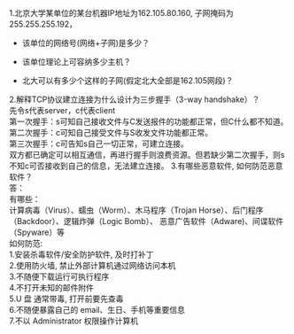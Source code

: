 1.北京大学某单位的某台机器IP地址为162.105.80.160, 子网掩码为255.255.255.192，

  - 该单位的网络号(网络+子网)是多少？

  - 该单位理论上可容纳多少主机？

  - 北大可以有多少个这样的子网(假定北大全部是162.105网段)？
  
2.解释TCP协议建立连接为什么设计为三步握手（3-way handshake）？   
先令s代表server，c代表client     
第一次握手：s可知自己接收文件与C发送报件的功能都正常，但C什么都不知道。   
第二次握手：c可知自己接受文件与S收发文件功能都正常。   
第三次握手：c可告知s自己一切正常，可建立连接。    
双方都已确定可以相互通信，再进行握手则浪费资源。但若缺少第二次握手，则s不知c可否接收到自己的信息，无法建立连接。
3.有哪些恶意软件, 如何防范恶意软件？    
答：    
有哪些：    
计算病毒（Virus）、蠕虫（Worm）、木马程序（Trojan Horse）、后门程序（Backdoor）、逻辑炸弹（Logic Bomb）、
恶意广告软件（Adware)、间谍软件（Spyware）等   
如何防范:   
1.安装杀毒软件/安全防护软件, 及时打补丁    
2.使用防火墙, 禁止外部计算机通过网络访问本机        
3.不随便下载运行可执行程序      
4.不打开未知的邮件附件        
5.U 盘 通常带毒, 打开前要先查毒        
6.不随便暴露自己的 email、生日、手机等重要信息         
7.不以 Administrator 权限操作计算机        
